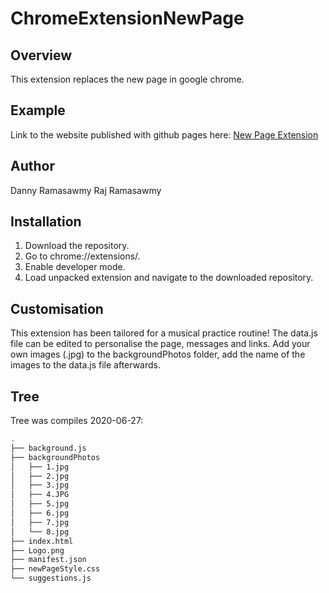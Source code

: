 # ChromeExtensionNewPage
## Overview
This extension replaces the new page in google chrome. 

## Example
Link to the website published with github pages here: [New Page Extension](https://dannyramasawmy.github.io/ChromeExtensionNewPage/)

## Author
Danny Ramasawmy
Raj Ramasawmy

## Installation
1. Download the repository.
2. Go to chrome://extensions/.
3. Enable developer mode.
4. Load unpacked extension and navigate to the downloaded repository.

## Customisation
This extension has been tailored for a musical practice routine!
The data.js file can be edited to personalise the page, messages and links.
Add your own images (.jpg) to the backgroundPhotos folder, add the name of the images to the data.js file afterwards. 

## Tree
Tree was compiles 2020-06-27:
``` bash
.
├── background.js
├── backgroundPhotos
│   ├── 1.jpg
│   ├── 2.jpg
│   ├── 3.jpg
│   ├── 4.JPG
│   ├── 5.jpg
│   ├── 6.jpg
│   ├── 7.jpg
│   └── 8.jpg
├── index.html
├── Logo.png
├── manifest.json
├── newPageStyle.css
└── suggestions.js
```
